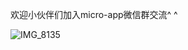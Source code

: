 
欢迎小伙伴们加入micro-app微信群交流^ ^

![IMG_8135](https://github.com/micro-zoe/micro-app/assets/14011130/860cdc00-52e0-42a3-82ba-26d2794432de)












